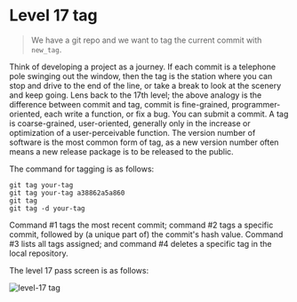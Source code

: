 
# Level 17 tag

> We have a git repo and we want to tag the current commit with `new_tag`.

Think of developing a project as a journey. If each commit is a telephone pole swinging out the window, then the tag is the station where you can stop and drive to the end of the line, or take a break to look at the scenery and keep going. Lens back to the 17th level; the above analogy is the difference between commit and tag, commit is fine-grained, programmer-oriented, each write a function, or fix a bug. You can submit a commit. A tag is coarse-grained, user-oriented, generally only in the increase or optimization of a user-perceivable function. The version number of software is the most common form of tag, as a new version number often means a new release package is to be released to the public.

The command for tagging is as follows:

```shell
git tag your-tag
git tag your-tag a38862a5a860
git tag
git tag -d your-tag
```

Command #1 tags the most recent commit; command #2 tags a specific commit, followed by (a unique part of) the commit's hash value. Command #3 lists all tags assigned; and command #4 deletes a specific tag in the local repository.

The level 17 pass screen is as follows:

![level-17 tag](images/level-17-tag.png)
